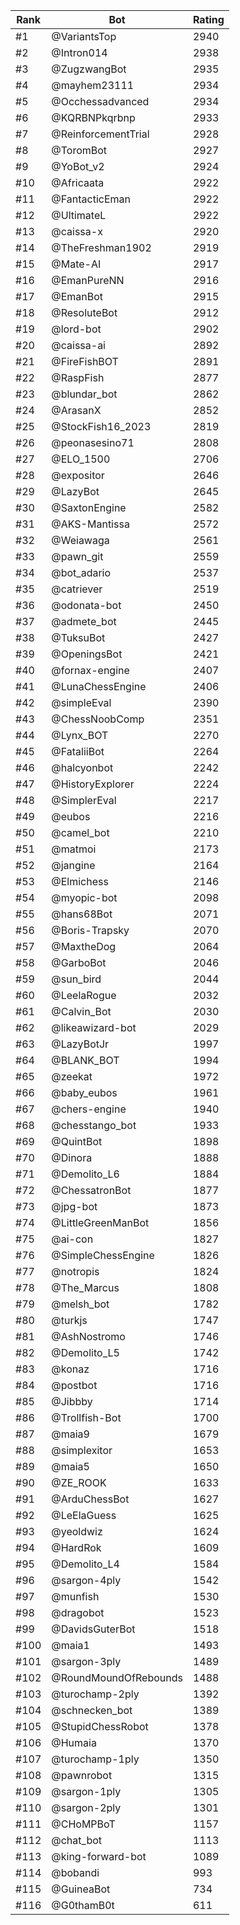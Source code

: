 Rank|Bot|Rating
---|---|---
#1|@VariantsTop|2940
#2|@Intron014|2938
#3|@ZugzwangBot|2935
#4|@mayhem23111|2934
#5|@Occhessadvanced|2934
#6|@KQRBNPkqrbnp|2933
#7|@ReinforcementTrial|2928
#8|@ToromBot|2927
#9|@YoBot_v2|2924
#10|@Africaata|2922
#11|@FantacticEman|2922
#12|@UltimateL|2922
#13|@caissa-x|2920
#14|@TheFreshman1902|2919
#15|@Mate-AI|2917
#16|@EmanPureNN|2916
#17|@EmanBot|2915
#18|@ResoluteBot|2912
#19|@lord-bot|2902
#20|@caissa-ai|2892
#21|@FireFishBOT|2891
#22|@RaspFish|2877
#23|@blundar_bot|2862
#24|@ArasanX|2852
#25|@StockFish16_2023|2819
#26|@peonasesino71|2808
#27|@ELO_1500|2706
#28|@expositor|2646
#29|@LazyBot|2645
#30|@SaxtonEngine|2582
#31|@AKS-Mantissa|2572
#32|@Weiawaga|2561
#33|@pawn_git|2559
#34|@bot_adario|2537
#35|@catriever|2519
#36|@odonata-bot|2450
#37|@admete_bot|2445
#38|@TuksuBot|2427
#39|@OpeningsBot|2421
#40|@fornax-engine|2407
#41|@LunaChessEngine|2406
#42|@simpleEval|2390
#43|@ChessNoobComp|2351
#44|@Lynx_BOT|2270
#45|@FataliiBot|2264
#46|@halcyonbot|2242
#47|@HistoryExplorer|2224
#48|@SimplerEval|2217
#49|@eubos|2216
#50|@camel_bot|2210
#51|@matmoi|2173
#52|@jangine|2164
#53|@Elmichess|2146
#54|@myopic-bot|2098
#55|@hans68Bot|2071
#56|@Boris-Trapsky|2070
#57|@MaxtheDog|2064
#58|@GarboBot|2046
#59|@sun_bird|2044
#60|@LeelaRogue|2032
#61|@Calvin_Bot|2030
#62|@likeawizard-bot|2029
#63|@LazyBotJr|1997
#64|@BLANK_BOT|1994
#65|@zeekat|1972
#66|@baby_eubos|1961
#67|@chers-engine|1940
#68|@chesstango_bot|1933
#69|@QuintBot|1898
#70|@Dinora|1888
#71|@Demolito_L6|1884
#72|@ChessatronBot|1877
#73|@jpg-bot|1873
#74|@LittleGreenManBot|1856
#75|@ai-con|1827
#76|@SimpleChessEngine|1826
#77|@notropis|1824
#78|@The_Marcus|1808
#79|@melsh_bot|1782
#80|@turkjs|1747
#81|@AshNostromo|1746
#82|@Demolito_L5|1742
#83|@konaz|1716
#84|@postbot|1716
#85|@Jibbby|1714
#86|@Trollfish-Bot|1700
#87|@maia9|1679
#88|@simplexitor|1653
#89|@maia5|1650
#90|@ZE_ROOK|1633
#91|@ArduChessBot|1627
#92|@LeElaGuess|1625
#93|@yeoldwiz|1624
#94|@HardRok|1609
#95|@Demolito_L4|1584
#96|@sargon-4ply|1542
#97|@munfish|1530
#98|@dragobot|1523
#99|@DavidsGuterBot|1518
#100|@maia1|1493
#101|@sargon-3ply|1489
#102|@RoundMoundOfRebounds|1488
#103|@turochamp-2ply|1392
#104|@schnecken_bot|1389
#105|@StupidChessRobot|1378
#106|@Humaia|1370
#107|@turochamp-1ply|1350
#108|@pawnrobot|1315
#109|@sargon-1ply|1305
#110|@sargon-2ply|1301
#111|@CHoMPBoT|1157
#112|@chat_bot|1113
#113|@king-forward-bot|1089
#114|@bobandi|993
#115|@GuineaBot|734
#116|@G0thamB0t|611
